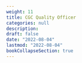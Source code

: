 ```yaml
---
weight: 11
title: CGC Quality Officer
categories: null
description: 
draft: false
date: "2022-08-04"
lastmod: "2022-08-04"
bookCollapseSection: true
---
```



